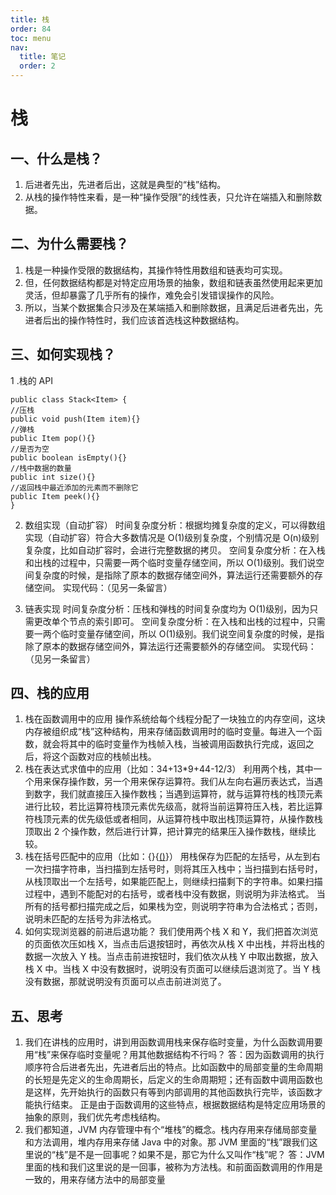 ```yaml
---
title: 栈
order: 84
toc: menu
nav:
  title: 笔记
  order: 2
---
```


# 栈

## 一、什么是栈？

1. 后进者先出，先进者后出，这就是典型的“栈”结构。
2. 从栈的操作特性来看，是一种“操作受限”的线性表，只允许在端插入和删除数据。

## 二、为什么需要栈？

1. 栈是一种操作受限的数据结构，其操作特性用数组和链表均可实现。
2. 但，任何数据结构都是对特定应用场景的抽象，数组和链表虽然使用起来更加灵活，但却暴露了几乎所有的操作，难免会引发错误操作的风险。
3. 所以，当某个数据集合只涉及在某端插入和删除数据，且满足后进者先出，先进者后出的操作特性时，我们应该首选栈这种数据结构。

## 三、如何实现栈？

1 .栈的 API

```
public class Stack<Item> {
//压栈
public void push(Item item){}
//弹栈
public Item pop(){}
//是否为空
public boolean isEmpty(){}
//栈中数据的数量
public int size(){}
//返回栈中最近添加的元素而不删除它
public Item peek(){}
}
```

2. 数组实现（自动扩容）
   时间复杂度分析：根据均摊复杂度的定义，可以得数组实现（自动扩容）符合大多数情况是 O(1)级别复杂度，个别情况是 O(n)级别复杂度，比如自动扩容时，会进行完整数据的拷贝。
   空间复杂度分析：在入栈和出栈的过程中，只需要一两个临时变量存储空间，所以 O(1)级别。我们说空间复杂度的时候，是指除了原本的数据存储空间外，算法运行还需要额外的存储空间。
   实现代码：（见另一条留言）

3. 链表实现
   时间复杂度分析：压栈和弹栈的时间复杂度均为 O(1)级别，因为只需更改单个节点的索引即可。
   空间复杂度分析：在入栈和出栈的过程中，只需要一两个临时变量存储空间，所以 O(1)级别。我们说空间复杂度的时候，是指除了原本的数据存储空间外，算法运行还需要额外的存储空间。
   实现代码：（见另一条留言）

## 四、栈的应用

1. 栈在函数调用中的应用
   操作系统给每个线程分配了一块独立的内存空间，这块内存被组织成“栈”这种结构，用来存储函数调用时的临时变量。每进入一个函数，就会将其中的临时变量作为栈帧入栈，当被调用函数执行完成，返回之后，将这个函数对应的栈帧出栈。
2. 栈在表达式求值中的应用（比如：34+13\*9+44-12/3）
   利用两个栈，其中一个用来保存操作数，另一个用来保存运算符。我们从左向右遍历表达式，当遇到数字，我们就直接压入操作数栈；当遇到运算符，就与运算符栈的栈顶元素进行比较，若比运算符栈顶元素优先级高，就将当前运算符压入栈，若比运算符栈顶元素的优先级低或者相同，从运算符栈中取出栈顶运算符，从操作数栈顶取出 2 个操作数，然后进行计算，把计算完的结果压入操作数栈，继续比较。
3. 栈在括号匹配中的应用（比如：{}{[()]()}）
   用栈保存为匹配的左括号，从左到右一次扫描字符串，当扫描到左括号时，则将其压入栈中；当扫描到右括号时，从栈顶取出一个左括号，如果能匹配上，则继续扫描剩下的字符串。如果扫描过程中，遇到不能配对的右括号，或者栈中没有数据，则说明为非法格式。
   当所有的括号都扫描完成之后，如果栈为空，则说明字符串为合法格式；否则，说明未匹配的左括号为非法格式。
4. 如何实现浏览器的前进后退功能？
   我们使用两个栈 X 和 Y，我们把首次浏览的页面依次压如栈 X，当点击后退按钮时，再依次从栈 X 中出栈，并将出栈的数据一次放入 Y 栈。当点击前进按钮时，我们依次从栈 Y 中取出数据，放入栈 X 中。当栈 X 中没有数据时，说明没有页面可以继续后退浏览了。当 Y 栈没有数据，那就说明没有页面可以点击前进浏览了。

## 五、思考

1. 我们在讲栈的应用时，讲到用函数调用栈来保存临时变量，为什么函数调用要用“栈”来保存临时变量呢？用其他数据结构不行吗？
   答：因为函数调用的执行顺序符合后进者先出，先进者后出的特点。比如函数中的局部变量的生命周期的长短是先定义的生命周期长，后定义的生命周期短；还有函数中调用函数也是这样，先开始执行的函数只有等到内部调用的其他函数执行完毕，该函数才能执行结束。
   正是由于函数调用的这些特点，根据数据结构是特定应用场景的抽象的原则，我们优先考虑栈结构。
2. 我们都知道，JVM 内存管理中有个“堆栈”的概念。栈内存用来存储局部变量和方法调用，堆内存用来存储 Java 中的对象。那 JVM 里面的“栈”跟我们这里说的“栈”是不是一回事呢？如果不是，那它为什么又叫作“栈”呢？
   答：JVM 里面的栈和我们这里说的是一回事，被称为方法栈。和前面函数调用的作用是一致的，用来存储方法中的局部变量
